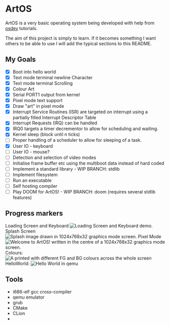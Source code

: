 # ArtOS
ArtOS is a very basic operating system being developed with help from [osdev](https://wiki.osdev.org/Bare_Bones) tutorials. 

The aim of this project is simply to learn. If it becomes something I want others to be able to use I will add the typical sections to this README.

## My Goals
- [x] Boot into hello world
- [x] Text mode terminal newline Character
- [x] Text mode terminal Scrolling
- [x] Colour Art
- [x] Serial PORT1 output from kernel
- [x] Pixel mode text support
- [x] Draw "art" in pixel mode
- [x] Interrupt Service Routines (ISR) are targeted on interrupt using a partially filled Interrupt Descriptor Table
- [x] Interrupt Requests (IRQ) can be handled
- [x] IRQ0 targets a timer decrementor to allow for scheduling and waiting.
- [x] Kernel sleep (block until n ticks)
- [ ] Proper handling of a scheduler to allow for sleeping of a task.
- [x] User IO - keyboard
- [ ] User IO - mouse?
- [ ] Detection and selection of video modes
- [ ] Initialise frame buffer etc using the multiboot data instead of hard coded
- [ ] Implement a standard library - WIP BRANCH: stdlib
- [ ] Implement filesystem
- [ ] Run an executable
- [ ] Self hosting compiler
- [ ] Play DOOM for ArtOS! - WIP BRANCH: doom (requires several stdlib features)

## Progress markers
Loading Screen and Keyboard
![Loading Screen and Keyboard demo.]([https://github.com/stupoole/ArtOS/blob/master/res/img/Splash.png?raw=true](https://github.com/stupoole/ArtOS/blob/main/res/img/keyboard_support.gif?raw=true))
Splash Screen
![Splash image drawn in 1024x768x32 graphics mode screen.](https://github.com/stupoole/ArtOS/blob/master/res/img/Splash.png?raw=true)
Pixel Mode
![Welcome to ArtOS! written in the centre of a 1024x768x32 graphics mode screen.](https://github.com/stupoole/ArtOS/blob/master/res/img/PixelMode.png?raw=true)
Colours:
![A printed with different FG and BG colours across the whole screen](https://github.com/stupoole/ArtOS/blob/master/res/img/Colours.png?raw=true)
HelloWorld:
![Hello World in qemu](https://github.com/stupoole/ArtOS/blob/master/res/img/HelloWorld.png?raw=true)





## Tools
- i686-elf gcc cross-compiler
- qemu emulator
- grub
- CMake
- CLion
- 
